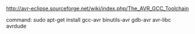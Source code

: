 http://avr-eclipse.sourceforge.net/wiki/index.php/The_AVR_GCC_Toolchain

command:
sudo apt-get install gcc-avr binutils-avr gdb-avr avr-libc avrdude
